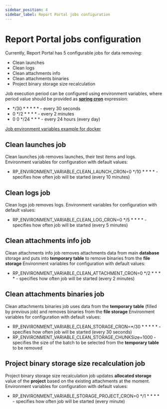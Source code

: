 ```yaml
---
sidebar_position: 4
sidebar_label: Report Portal jobs configuration
---
```


# Report Portal jobs configuration

Currently, Report Portal has 5 configurable jobs for data removing:
* Clean launches
* Clean logs
* Clean attachments info
* Clean attachments binaries
* Project binary storage size recalculation

Job execution period can be configured using environment variables, where period value should be provided as [**spring cron**](https://www.baeldung.com/cron-syntax-linux-vs-spring) expression:
* */30 * * * * * - every 30 seconds
* 0 */2 * * * * - every 2 minutes
* 0 0 */24 * * * - every 24 hours (every day)

[Job environment variables example for docker](https://github.com/reportportal/reportportal/blob/2b22c61f87674aaf2efc7a973af38004c2517680/docker-compose.yml#L237-L241)

## Clean launches job

Clean launches job removes launches, their test items and logs.
Environment variables for configuration with default values:
* RP_ENVIRONMENT_VARIABLE_CLEAN_LAUNCH_CRON=0 */10 * * * * - specifies how often job will be started (every 10 minutes)

## Clean logs job

Clean logs job removes logs.
Environment variables for configuration with default values:
* RP_ENVIRONMENT_VARIABLE_CLEAN_LOG_CRON=0 */5 * * * * - specifies how often job will be started (every 5 minutes)

## Clean attachments info job

Clean attachments info job removes attachments data from main **database** storage and puts into **temporary table** to remove binaries from the **file storage**
Environment variables for configuration with default values:
* RP_ENVIRONMENT_VARIABLE_CLEAN_ATTACHMENT_CRON=0 */2 * * * * - specifies how often job will be started (every 2 minutes)

## Clean attachments binaries job

Clean attachments binaries job uses data from the **temporary table** (filled by previous job) 
and removes binaries from the **file storage**
Environment variables for configuration with default values:
* RP_ENVIRONMENT_VARIABLE_CLEAN_STORAGE_CRON=*/30 * * * * * - specifies how often job will be started (every 30 seconds)
* RP_ENVIRONMENT_VARIABLE_CLEAN_STORAGE_CHUNKSize=1000 - specifies the size of the batch to be selected from the **temporary table** to be removed

## Project binary storage size recalculation job

Project binary storage size recalculation job updates **allocated storage** value of the **project** based on the existing attachments at the moment.
Environment variables for configuration with default values:
* RP_ENVIRONMENT_VARIABLE_STORAGE_PROJECT_CRON=0 */1 * * * * - specifies how often job will be started (every minute)
